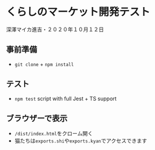 

# くらしのマーケット開発テスト

深澤マイカ進吉・２０２０年１０月１２日

## 事前準備
 - `git clone` + `npm install`
 
## テスト
 - `npm test` script with full Jest + TS support

## ブラウザーで表示
 - `/dist/index.html`をクローム開く
 - 猫たちは`exports.shi`や`exports.kyan`でアクセスできます
